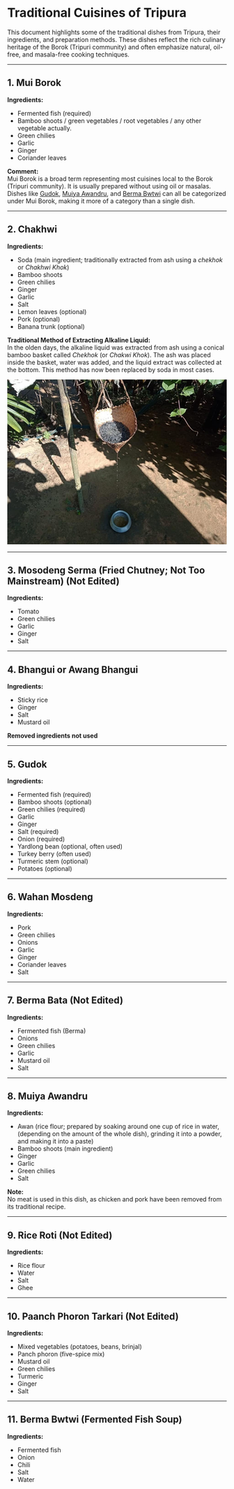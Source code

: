 # Traditional Cuisines of Tripura

This document highlights some of the traditional dishes from Tripura, their ingredients, and preparation methods. These dishes reflect the rich culinary heritage of the Borok (Tripuri community) and often emphasize natural, oil-free, and masala-free cooking techniques.

---

## 1. Mui Borok  
**Ingredients:**  
- Fermented fish (required)  
- Bamboo shoots / green vegetables / root vegetables / any other vegetable actually.  
- Green chilies  
- Garlic  
- Ginger  
- Coriander leaves  

**Comment:**  
Mui Borok is a broad term representing most cuisines local to the Borok (Tripuri community). It is usually prepared without using oil or masalas. Dishes like [Gudok](#5-gudok), [Muiya Awandru](#8-muiya-awandru), and [Berma Bwtwi](#11-berma-bwtwi-fermented-fish-soup) can all be categorized under Mui Borok, making it more of a category than a single dish.  

---

## 2. Chakhwi  
**Ingredients:**  
- Soda (main ingredient; traditionally extracted from ash using a  *chekhok* or *Chakhwi Khok*)  
- Bamboo shoots  
- Green chilies  
- Ginger  
- Garlic  
- Salt  
- Lemon leaves (optional)  
- Pork (optional)  
- Banana trunk (optional)  

**Traditional Method of Extracting Alkaline Liquid:**  
In the olden days, the alkaline liquid was extracted from ash using a conical bamboo basket called *Chekhok* (or *Chakwi Khok*). The ash was placed inside the basket, water was added, and the liquid extract was collected at the bottom. This method has now been replaced by soda in most cases.  

![Traditional Method of Extracting Alkaline Liquid](chekhok.jpg)

---

## 3. Mosodeng Serma (Fried Chutney; Not Too Mainstream) (**Not Edited**)  
**Ingredients:**  
- Tomato  
- Green chilies  
- Garlic  
- Ginger  
- Salt  

---

## 4. Bhangui or Awang Bhangui  
**Ingredients:**  
- Sticky rice  
- Ginger  
- Salt  
- Mustard oil  

**Removed ingredients not used**  

---

## 5. Gudok  
**Ingredients:**  
- Fermented fish (required)  
- Bamboo shoots (optional)  
- Green chilies (required)  
- Garlic  
- Ginger  
- Salt (required)  
- Onion (required)  
- Yardlong bean (optional, often used)  
- Turkey berry (often used)  
- Turmeric stem (optional)  
- Potatoes (optional)  

---

## 6. Wahan Mosdeng  
**Ingredients:**  
- Pork  
- Green chilies  
- Onions  
- Garlic  
- Ginger  
- Coriander leaves  
- Salt  

---

## 7. Berma Bata (**Not Edited**)  
**Ingredients:**  
- Fermented fish (Berma)  
- Onions  
- Green chilies  
- Garlic  
- Mustard oil  
- Salt  

---

## 8. Muiya Awandru  
**Ingredients:**  
- Awan (rice flour; prepared by soaking around one cup of rice in water, (depending on the amount of the whole dish), grinding it into a powder, and making it into a paste)  
- Bamboo shoots (main ingredient)  
- Ginger  
- Garlic  
- Green chilies  
- Salt  

**Note:**  
No meat is used in this dish, as chicken and pork have been removed from its traditional recipe.

---

## 9. Rice Roti (**Not Edited**)  
**Ingredients:**  
- Rice flour  
- Water  
- Salt  
- Ghee  

---

## 10. Paanch Phoron Tarkari (**Not Edited**)  
**Ingredients:**  
- Mixed vegetables (potatoes, beans, brinjal)  
- Panch phoron (five-spice mix)  
- Mustard oil  
- Green chilies  
- Turmeric  
- Ginger  
- Salt  

---

## 11. Berma Bwtwi (Fermented Fish Soup)  
**Ingredients:**  
- Fermented fish  
- Onion  
- Chili  
- Salt  
- Water  
